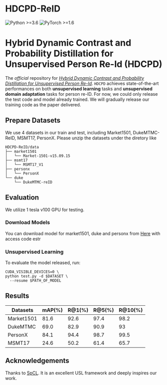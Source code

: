 # HDCPD-ReID
![Python >=3.6](https://img.shields.io/badge/Python->=3.6-blue.svg)
![PyTorch >=1.6](https://img.shields.io/badge/PyTorch->=1.6-yellow.svg)

# Hybrid Dynamic Contrast and Probability Distillation for Unsupervised Person Re-Id (HDCPD)

The *official* repository for [*Hybrid Dynamic Contrast and Probability Distillation for Unsupervised Person Re-Id*](https://ieeeplore.ieee.org/document/9765363). 
`HDCPD` achieves state-of-the-art performances on both **unsupervised learning** tasks and **unsupervised domain adaptation** tasks for person re-ID.
For now, we could only release the test code and model already trained. We will gradually release our training code as the paper delivered.

## Prepare Datasets

We use 4 datasets in our train and test, including Market1501, DukeMTMC-ReID, MSMT17, PersonX.
Please unzip the datasets under the diretory like 
```
HDCPD-ReID/data
├── market1501
│   └── Market-1501-v15.09.15
├── msmt17
│   └── MSMT17_V1
├── personx
│   └── PersonX
└── duke
    └── DukeMTMC-reID
```

## Evaluation

We utilize 1 tesla v100 GPU for testing.

### Download Models

You can download model for market1501, duke and personx from [Here](https://pan.baidu.com/s/1XnynYhopFchqa4w9qW8LIg) with access code estr

### Unsupervised Learning

To evaluate the model released, run:
```shell
CUDA_VISIBLE_DEVICES=0 \
python test.py -d $DATASET \
  --resume $PATH_OF_MODEL
```

## Results

| Datasets | mAP(%)	| R@1(%)	| R@5(%)	| R@10(%) |
|---------|---------|---------|---------|---------|
| Market1501 | 81.6 | 92.6 | 97.4 | 98.2 |
| DukeMTMC | 69.0 | 82.9 | 90.9 | 93 |
| PersonX | 84.1 | 94.4 | 98.7 | 99.5 |
| MSMT17 | 24.6 | 50.2 | 61.4 | 65.7 |

## Acknowledgements

Thanks to [SpCL](https://github.com/yxgeee/SpCL). It is an excellent USL framework and deeply inspires our work.
